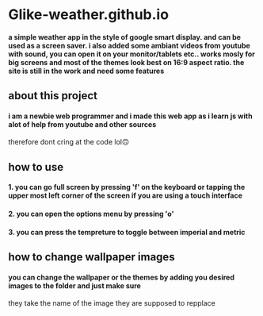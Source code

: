 # Glike-weather.github.io

#### a simple weather app in the style of google smart display. and can be used as a screen saver. i also added some ambiant videos from youtube with sound, you can open it on your monitor/tablets etc.. works mosly for big screens and most of the themes look best on 16:9 aspect ratio. the site is still in the work and need some features

## about this project
#### i am a newbie web programmer and i made this web app as i learn js with alot of help from youtube and other sources
therefore dont cring at the code lol🙃

## how to use

#### 1. you can go full screen by pressing 'f' on the keyboard or tapping the upper most left corner of the screen if you are using a touch interface

#### 2. you can open the options menu by pressing 'o'

#### 3. you can press the tempreture to toggle between imperial and metric


## how to change wallpaper images

#### you can change the wallpaper or the themes by adding you desired images to the folder and just make sure 
they take the name of the image they are supposed to repplace



